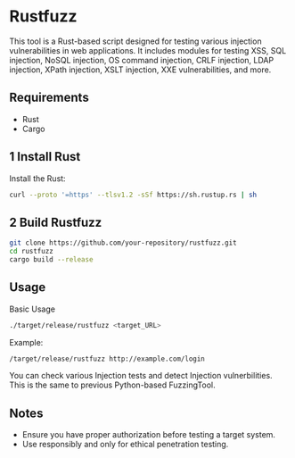 # Rustfuzz

This tool is a Rust-based script designed for testing various injection vulnerabilities in web applications. It includes modules for testing XSS, SQL injection, NoSQL injection, OS command injection, CRLF injection, LDAP injection, XPath injection, XSLT injection, XXE vulnerabilities, and more.


## Requirements
- Rust
- Cargo


## 1 Install Rust
Install the Rust:
```bash
curl --proto '=https' --tlsv1.2 -sSf https://sh.rustup.rs | sh
```

## 2 Build Rustfuzz
```bash
git clone https://github.com/your-repository/rustfuzz.git
cd rustfuzz
cargo build --release
```

## Usage
Basic Usage
```bash
./target/release/rustfuzz <target_URL>
```

Example:
```bash
/target/release/rustfuzz http://example.com/login
```

You can check various Injection tests and detect Injection vulnerbilities.
This is the same to previous Python-based FuzzingTool.

## Notes
- Ensure you have proper authorization before testing a target system.
- Use responsibly and only for ethical penetration testing.

